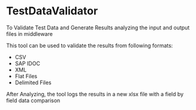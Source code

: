 # TestDataValidator
To Validate Test Data and Generate Results analyzing the input and output files in middleware

This tool can be used to validate the results from following formats:
* CSV
* SAP IDOC
* XML
* Flat Files
* Delimited Files

After Analyzing, the tool logs the results in a new xlsx file with a field by field data comparison
